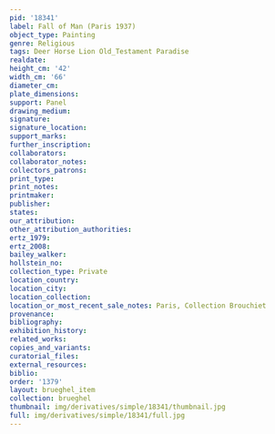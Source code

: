 ```yaml
---
pid: '18341'
label: Fall of Man (Paris 1937)
object_type: Painting
genre: Religious
tags: Deer Horse Lion Old_Testament Paradise
realdate: 
height_cm: '42'
width_cm: '66'
diameter_cm: 
plate_dimensions: 
support: Panel
drawing_medium: 
signature: 
signature_location: 
support_marks: 
further_inscription: 
collaborators: 
collaborator_notes: 
collectors_patrons: 
print_type: 
print_notes: 
printmaker: 
publisher: 
states: 
our_attribution: 
other_attribution_authorities: 
ertz_1979: 
ertz_2008: 
bailey_walker: 
hollstein_no: 
collection_type: Private
location_country: 
location_city: 
location_collection: 
location_or_most_recent_sale_notes: Paris, Collection Brouchiet
provenance: 
bibliography: 
exhibition_history: 
related_works: 
copies_and_variants: 
curatorial_files: 
external_resources: 
biblio: 
order: '1379'
layout: brueghel_item
collection: brueghel
thumbnail: img/derivatives/simple/18341/thumbnail.jpg
full: img/derivatives/simple/18341/full.jpg
---
```

